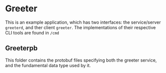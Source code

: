 # Greeter

This is an example application, which has two interfaces:  the service/server `greeterd`, and ther client `greeter`.  The implementations of their respective CLI tools are found in `/cmd`

## Greeterpb

This folder contains the protobuf files specifying both the greeter service, and the fundamental data type used by it.

